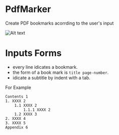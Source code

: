 # PdfMarker
Create PDF bookmarks acorrding to the user's input

![Alt text](https://github.com/yu961549745/PdfMarker/tree/master/imgs/desc.png)

# Inputs Forms
+ every line idicates a bookmark.
+ the form of a book mark is `title page-number`.
+ idicate a subtitle by indent with a tab.

For Example
```
Contents 1
1. XXXX 2
    1.1 XXXX 2
        1.1.1 XXXX 2
    1.2 XXXX 3
2. XXXX 4
3. XXXX 5
Appendix 6
```